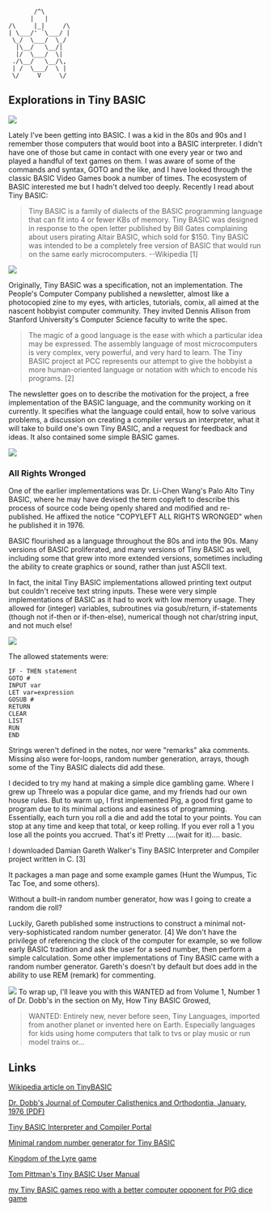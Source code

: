 
```
       /^\
      |   |
/\     |_|     /\
| \___/' `\___/ |
 \_/  \___/  \_/
  |\__/   \__/|
  |/  \___/  \|
 ./\__/   \__/\,
 | /  \___/  \ |
 \/     V     \/
```


Explorations in Tiny BASIC
--------------------------

![](1.jpg)

Lately I\'ve been getting into BASIC. I was a kid in the 80s and 90s and
I remember those computers that would boot into a BASIC interpreter. I
didn\'t have one of those but came in contact with one every year or two
and played a handful of text games on them. I was aware of some of the
commands and syntax, GOTO and the like, and I have looked through the
classic BASIC Video Games book a number of times. The ecosystem of BASIC
interested me but I hadn\'t delved too deeply. Recently I read about
Tiny BASIC:

> Tiny BASIC is a family of dialects of the BASIC programming language
> that can fit into 4 or fewer KBs of memory. Tiny BASIC was designed in
> response to the open letter published by Bill Gates complaining about
> users pirating Altair BASIC, which sold for \$150. Tiny BASIC was
> intended to be a completely free version of BASIC that would run on
> the same early microcomputers. \--Wikipedia \[1\]


![](2.jpg)

Originally, Tiny BASIC was a specification, not an implementation.
The People\'s Computer Company published a newsletter, almost like a
photocopied zine to my eyes, with articles, tutorials, comix, all aimed
at the nascent hobbyist computer community. They invited Dennis Allison
from Stanford University\'s Computer Science faculty to write the spec.

> The magic of a good language is the ease with which a particular idea
> may be expressed. The assembly language of most microcomputers is very
> complex, very powerful, and very hard to learn. The Tiny BASIC project
> at PCC represents our attempt to give the hobbyist a more
> human-oriented language or notation with which to encode his programs.
> \[2\]

The newsletter goes on to describe the motivation for the project, a
free implementation of the BASIC language, and the community working on
it currently. It specifies what the language could entail, how to solve
various problems, a discussion on creating a compiler versus an
interpreter, what it will take to build one\'s own Tiny BASIC, and a
request for feedback and ideas. It also contained some simple BASIC
games.

![](3.jpg)

### All Rights Wronged

One of the earlier implementations was Dr. Li-Chen Wang\'s Palo Alto
Tiny BASIC, where he may have devised the term copyleft to describe this
process of source code being openly shared and modified and
re-published. He affixed the notice \"COPYLEFT ALL RIGHTS WRONGED\" when
he published it in 1976.

BASIC flourished as a language throughout the 80s and into the 90s. Many
versions of BASIC proliferated, and many versions of Tiny BASIC as well,
including some that grew into more extended versions, sometimes
including the ability to create graphics or sound, rather than just
ASCII text.

In fact, the inital Tiny BASIC implementations allowed printing text
output but couldn\'t receive text string inputs. These were very simple
implementations of BASIC as it had to work with low memory usage. They
allowed for (integer) variables, subroutines via gosub/return,
if-statements (though not if-then or if-then-else), numerical though not
char/string input, and not much else!


![](4.jpg)

The allowed statements were:

    IF - THEN statement
    GOTO #
    INPUT var 
    LET var=expression
    GOSUB #
    RETURN
    CLEAR
    LIST
    RUN
    END

Strings weren\'t defined in the notes, nor were \"remarks\" aka
comments. Missing also were for-loops, random number generation, arrays,
though some of the Tiny BASIC dialects did add these.

I decided to try my hand at making a simple dice gambling game. Where I
grew up Threelo was a popular dice game, and my friends had our own
house rules. But to warm up, I first implemented Pig, a good first game
to program due to its minimal actions and easiness of programming.
Essentially, each turn you roll a die and add the total to your points.
You can stop at any time and keep that total, or keep rolling. If you
ever roll a 1 you lose all the points you accrued. That\'s it! Pretty
\....(wait for it)\.... basic.

I downloaded Damian Gareth Walker\'s Tiny BASIC Interpreter and Compiler
project written in C. \[3\]

It packages a man page and some example games (Hunt the Wumpus, Tic Tac
Toe, and some others).

Without a built-in random number generator, how was I going to create a
random die roll?

Luckily, Gareth published some instructions to construct a minimal
not-very-sophisticated random number generator. \[4\] We don\'t have the
privilege of referencing the clock of the computer for example, so we
follow early BASIC tradition and ask the user for a seed number, then
perform a simple calculation. Some other implementations of Tiny BASIC
came with a random number generator. Gareth\'s doesn\'t by default but
does add in the ability to use REM (remark) for commenting.

![](5.jpg)
To wrap up, I\'ll leave you with this WANTED ad from Volume 1, Number 1
of Dr. Dobb\'s in the section on My, How Tiny BASIC Growed,

> WANTED: Entirely new, never before seen, Tiny Languages, imported from
> another planet or invented here on Earth. Especially languages for
> kids using home computers that talk to tvs or play music or run model
> trains or\...

Links
-----

[Wikipedia article on
TinyBASIC](https://en.wikipedia.org/wiki/Tiny_BASIC)

[Dr. Dobb\'s Journal of Computer Calisthenics and Orthodontia, January,
1976
(PDF)](http://cini.classiccmp.org/pdf/DrDobbs/DrDobbs-1976-01-v1n1.pdf)

[Tiny BASIC Interpreter and Compiler
Portal](http://tinybasic.cyningstan.org.uk/)

[Minimal random number generator for Tiny
BASIC](http://tinybasic.cyningstan.org.uk/download/10/random-number-generator)

[Kingdom of the Lyre
game](http://tinybasic.cyningstan.org.uk/download/44/kingdom-of-the-lyre)

[Tom Pittman\'s Tiny BASIC User
Manual](http://www.ittybittycomputers.com/IttyBitty/TinyBasic/TBuserMan.htm)

[my Tiny BASIC games repo with a better computer opponent for PIG dice
game](https://tildegit.org/exquisitecorp/tinybasic-programs)

